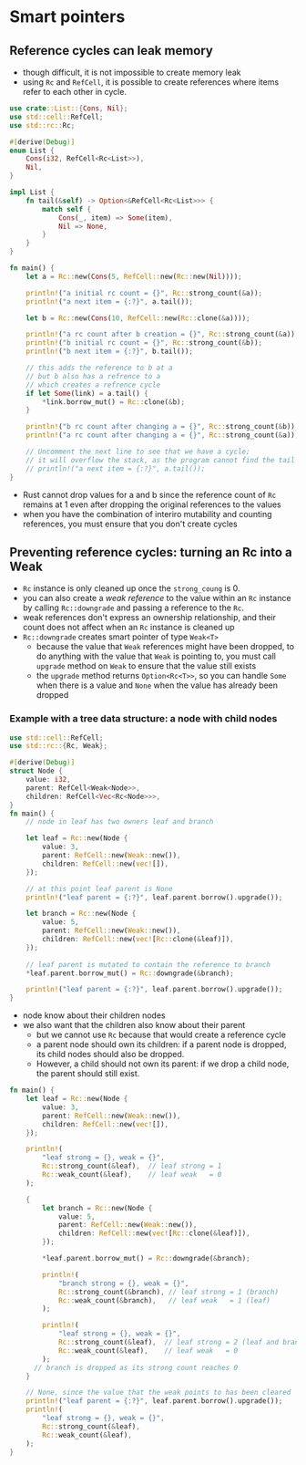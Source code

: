 # Smart pointers
## Reference cycles can leak memory
- though difficult, it is not impossible to create memory leak
- using `Rc` and `RefCell`, it is possible to create references where items refer to each other in cycle.
```rust
use crate::List::{Cons, Nil};
use std::cell::RefCell;
use std::rc::Rc;

#[derive(Debug)]
enum List {
    Cons(i32, RefCell<Rc<List>>),
    Nil,
}

impl List {
    fn tail(&self) -> Option<&RefCell<Rc<List>>> {
        match self {
            Cons(_, item) => Some(item),
            Nil => None,
        }
    }
}

fn main() {
    let a = Rc::new(Cons(5, RefCell::new(Rc::new(Nil))));

    println!("a initial rc count = {}", Rc::strong_count(&a));
    println!("a next item = {:?}", a.tail());

    let b = Rc::new(Cons(10, RefCell::new(Rc::clone(&a))));

    println!("a rc count after b creation = {}", Rc::strong_count(&a));
    println!("b initial rc count = {}", Rc::strong_count(&b));
    println!("b next item = {:?}", b.tail());

    // this adds the reference to b at a
    // but b also has a refrence to a
    // which creates a refrence cycle
    if let Some(link) = a.tail() {
        *link.borrow_mut() = Rc::clone(&b);
    }

    println!("b rc count after changing a = {}", Rc::strong_count(&b));
    println!("a rc count after changing a = {}", Rc::strong_count(&a));

    // Uncomment the next line to see that we have a cycle;
    // it will overflow the stack, as the program cannot find the tail
    // println!("a next item = {:?}", a.tail());
}
```
- Rust cannot drop values for a and b since the reference count of `Rc` remains at 1 even after dropping the original references to the values
- when you have the combination of interiro mutability and counting references, you must ensure that you don't create cycles

## Preventing reference cycles: turning an Rc<T> into a Weak<T>
- `Rc` instance is only cleaned up once the `strong_coung` is 0.
- you can also create a *weak reference* to the value within an `Rc` instance by calling `Rc::downgrade` and passing a reference to the `Rc`.
- weak references don't express an ownership relationship, and their count does not affect when an `Rc` instance is cleaned up
- `Rc::downgrade` creates smart pointer of type `Weak<T>`
  - because the value that `Weak` references might have been dropped, to do anything with the value that `Weak` is pointing to, you must call `upgrade` method on `Weak` to ensure that the value still exists
  - the `upgrade` method returns `Option<Rc<T>>`, so you can handle `Some` when there is a value and `None` when the value has already been dropped

### Example with a tree data structure: a node with child nodes
```rust
use std::cell::RefCell;
use std::rc::{Rc, Weak};

#[derive(Debug)]
struct Node {
    value: i32,
    parent: RefCell<Weak<Node>>,
    children: RefCell<Vec<Rc<Node>>>,
}
fn main() {
    // node in leaf has two owners leaf and branch

    let leaf = Rc::new(Node {
        value: 3,
        parent: RefCell::new(Weak::new()),
        children: RefCell::new(vec![]),
    });

    // at this point leaf parent is None
    println!("leaf parent = {:?}", leaf.parent.borrow().upgrade());

    let branch = Rc::new(Node {
        value: 5,
        parent: RefCell::new(Weak::new()),
        children: RefCell::new(vec![Rc::clone(&leaf)]),
    });
    
    // leaf parent is mutated to contain the reference to branch
    *leaf.parent.borrow_mut() = Rc::downgrade(&branch);

    println!("leaf parent = {:?}", leaf.parent.borrow().upgrade());
}
```
- node know about their children nodes
- we also want that the children also know about their parent
  - but we cannot use `Rc` because that would create a reference cycle
  - a parent node should own its children: if a parent node is dropped, its child nodes should also be dropped. 
  - However, a child should not own its parent: if we drop a child node, the parent should still exist. 
```rust
fn main() {
    let leaf = Rc::new(Node {
        value: 3,
        parent: RefCell::new(Weak::new()),
        children: RefCell::new(vec![]),
    });

    println!(
        "leaf strong = {}, weak = {}",
        Rc::strong_count(&leaf),  // leaf strong = 1
        Rc::weak_count(&leaf),    // leaf weak   = 0
    );

    {
        let branch = Rc::new(Node {
            value: 5,
            parent: RefCell::new(Weak::new()),
            children: RefCell::new(vec![Rc::clone(&leaf)]),
        });

        *leaf.parent.borrow_mut() = Rc::downgrade(&branch);

        println!(
            "branch strong = {}, weak = {}",
            Rc::strong_count(&branch), // leaf strong = 1 (branch)
            Rc::weak_count(&branch),   // leaf weak   = 1 (leaf)
        );

        println!(
            "leaf strong = {}, weak = {}",
            Rc::strong_count(&leaf),  // leaf strong = 2 (leaf and branch)
            Rc::weak_count(&leaf),    // leaf weak   = 0
        );
      // branch is dropped as its strong count reaches 0
    }

    // None, since the value that the weak points to has been cleared
    println!("leaf parent = {:?}", leaf.parent.borrow().upgrade());  
    println!(
        "leaf strong = {}, weak = {}",
        Rc::strong_count(&leaf),
        Rc::weak_count(&leaf),
    );
}
```
